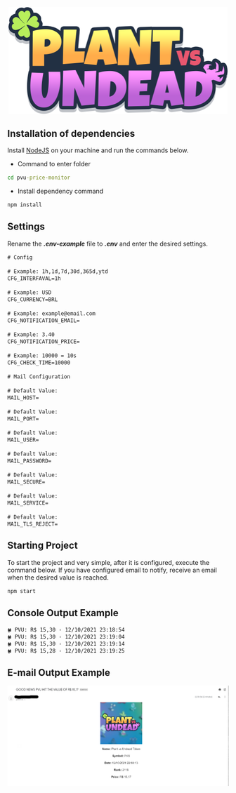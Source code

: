 <p align="center">
    <img src="img/logo_pvu.png" width="500" heigth="500">
</p>


## Installation of dependencies

Install [NodeJS](https://nodejs.dev/) on your machine and run the commands below.

- Command to enter folder
```cmd
cd pvu-price-monitor
```

- Install dependency command
```cmd
npm install
```

## Settings

Rename the ***.env-example*** file to ***.env*** and enter the desired settings.

```env
# Config

# Example: 1h,1d,7d,30d,365d,ytd
CFG_INTERFAVAL=1h

# Example: USD
CFG_CURRENCY=BRL

# Example: example@email.com
CFG_NOTIFICATION_EMAIL=

# Example: 3.40
CFG_NOTIFICATION_PRICE=

# Example: 10000 = 10s
CFG_CHECK_TIME=10000

# Mail Configuration

# Default Value:
MAIL_HOST=

# Default Value:
MAIL_PORT=

# Default Value:
MAIL_USER=

# Default Value:
MAIL_PASSWORD=

# Default Value:
MAIL_SECURE=

# Default Value:
MAIL_SERVICE=

# Default Value:
MAIL_TLS_REJECT=
```

## Starting Project

To start the project and very simple, after it is configured, execute the command below. If you have configured email to notify, receive an email when the desired value is reached.

```cmd
npm start
```

## Console Output Example

```log
🍀 PVU: R$ 15,30 - 12/10/2021 23:18:54
🍀 PVU: R$ 15,30 - 12/10/2021 23:19:04
🍀 PVU: R$ 15,30 - 12/10/2021 23:19:14
🍀 PVU: R$ 15,28 - 12/10/2021 23:19:25
```

## E-mail Output Example

<p align="center">
<img src="img/example_email.png" width="1280" heigth="720">
</p>


